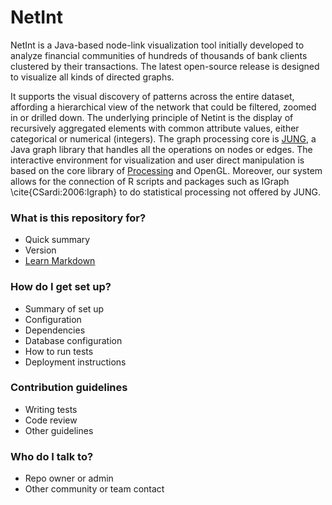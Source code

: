 # NetInt #

NetInt is a Java-based node-link visualization tool initially developed to analyze financial communities of hundreds of thousands of bank clients clustered by their transactions. The latest open-source release is designed to visualize all kinds of directed graphs.

It supports the visual discovery of patterns across the entire dataset, affording a hierarchical view of the network that could be filtered, zoomed in or drilled down. The underlying principle of Netint is the display of recursively aggregated elements with common attribute values, either categorical or numerical (integers). The graph processing core is [JUNG](http://jung.sourceforge.net/), a Java graph library that handles all the operations on nodes or edges. The interactive environment for visualization and user direct manipulation is based on the core library of [Processing](http://processing.org) and OpenGL. Moreover, our system allows for the connection of R scripts and packages such as IGraph \cite{CSardi:2006:Igraph} to do statistical processing not offered by JUNG.

### What is this repository for? ###

* Quick summary
* Version
* [Learn Markdown](https://bitbucket.org/tutorials/markdowndemo)

### How do I get set up? ###

* Summary of set up
* Configuration
* Dependencies
* Database configuration
* How to run tests
* Deployment instructions

### Contribution guidelines ###

* Writing tests
* Code review
* Other guidelines

### Who do I talk to? ###

* Repo owner or admin
* Other community or team contact